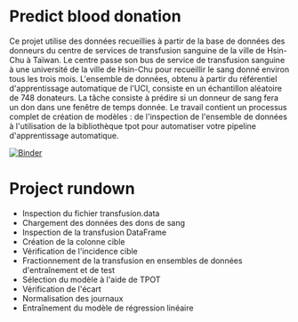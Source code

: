 # Predict blood donation

Ce projet utilise des données recueillies à partir de la base de données des donneurs du centre de services de transfusion sanguine de la ville de Hsin-Chu à Taïwan. Le centre passe son bus de service de transfusion sanguine à une université de la ville de Hsin-Chu pour recueillir le sang donné environ tous les trois mois. L'ensemble de données, obtenu à partir du référentiel d'apprentissage automatique de l'UCI, consiste en un échantillon aléatoire de 748 donateurs. La tâche consiste à prédire si un donneur de sang fera un don dans une fenêtre de temps donnée. Le travail contient un processus complet de création de modèles : de l'inspection de l'ensemble de données à l'utilisation de la bibliothèque tpot pour automatiser votre pipeline d'apprentissage automatique.

[![Binder](https://mybinder.org/badge_logo.svg)](https://mybinder.org/v2/gh/AmineSayahh/Projet-DataCamp/main)

# Project rundown
* Inspection du fichier transfusion.data
* Chargement des données des dons de sang
* Inspection de la transfusion DataFrame
* Création de la colonne cible
* Vérification de l'incidence cible
* Fractionnement de la transfusion en ensembles de données d'entraînement et de test
* Sélection du modèle à l'aide de TPOT
* Vérification de l'écart
* Normalisation des journaux
* Entraînement du modèle de régression linéaire

